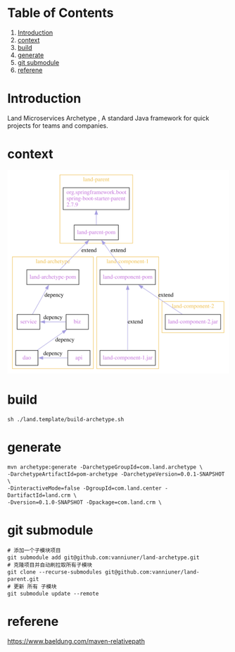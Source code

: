 
# Table of Contents

1.  [Introduction](#org16384f7)
2.  [context](#org5aadedd)
3.  [build](#org63d887e)
4.  [generate](#orgd229d49)
5.  [git submodule](#orgc38acc9)
6.  [referene](#org805dc73)



<a id="org16384f7"></a>

# Introduction

Land Microservices Archetype , A standard Java framework for quick projects for teams and companies.  


<a id="org5aadedd"></a>

# context

![img](project-depency.svg "模块依赖关系")  


<a id="org63d887e"></a>

# build

    sh ./land.template/build-archetype.sh


<a id="orgd229d49"></a>

# generate

    mvn archetype:generate -DarchetypeGroupId=com.land.archetype \
    -DarchetypeArtifactId=pom-archetype -DarchetypeVersion=0.0.1-SNAPSHOT \
    -DinteractiveMode=false -DgroupId=com.land.center -DartifactId=land.crm \
    -Dversion=0.1.0-SNAPSHOT -Dpackage=com.land.crm \


<a id="orgc38acc9"></a>

# git submodule

    # 添加一个子模块项目
    git submodule add git@github.com:vanniuner/land-archetype.git
    # 克隆项目并自动刷拉取所有子模块
    git clone --recurse-submodules git@github.com:vanniuner/land-parent.git
    # 更新 所有 子模块
    git submodule update --remote


<a id="org805dc73"></a>

# referene

<https://www.baeldung.com/maven-relativepath>  


